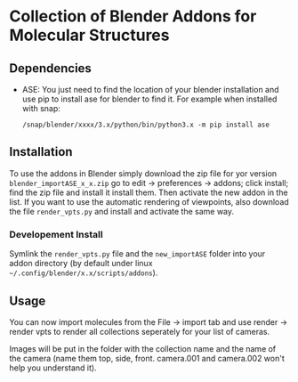 # Collection of Blender Addons for Molecular Structures

## Dependencies
* ASE: You just need to find the location of your blender installation and use pip to install ase for blender to find it. For example when installed with snap:

  `/snap/blender/xxxx/3.x/python/bin/python3.x -m pip install ase`

## Installation
To use the addons in Blender simply download the zip file for yor version `blender_importASE_x_x.zip` go to edit -> preferences -> addons; click install; find the zip file and install it install them. Then activate the new addon in the list. If you want to use the automatic rendering of viewpoints, also download the file `render_vpts.py` and install and activate the same way.

### Developement Install
Symlink the `render_vpts.py` file and the `new_importASE` folder into your addon directory (by default under linux `~/.config/blender/x.x/scripts/addons`).

## Usage

You can now import molecules from the File -> import tab and use render -> render vpts to render all collections seperately for your list of cameras.

Images will be put in the folder with the collection name and the name of the camera (name them top, side, front. camera.001 and camera.002 won't help you understand it).
 
